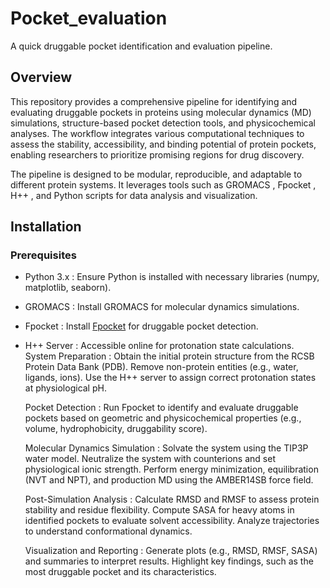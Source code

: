 # Pocket_evaluation
A quick druggable pocket identification and evaluation pipeline.

## Overview 

This repository provides a comprehensive pipeline for identifying and evaluating druggable pockets in proteins using molecular dynamics (MD) simulations, structure-based pocket detection tools, and physicochemical analyses. The workflow integrates various computational techniques to assess the stability, accessibility, and binding potential of protein pockets, enabling researchers to prioritize promising regions for drug discovery. 

The pipeline is designed to be modular, reproducible, and adaptable to different protein systems. It leverages tools such as GROMACS , Fpocket , H++ , and Python scripts for data analysis and visualization. 
     

## Installation 
### Prerequisites 
  - Python 3.x : Ensure Python is installed with necessary libraries (numpy, matplotlib, seaborn).
  - GROMACS : Install GROMACS for molecular dynamics simulations.
  - Fpocket : Install [Fpocket](https://github.com/Discngine/fpocket/blob/master/doc/INSTALLATION.md) for druggable pocket detection.
  - H++ Server : Accessible online for protonation state calculations.
    System Preparation : 
        Obtain the initial protein structure from the RCSB Protein Data Bank (PDB).
        Remove non-protein entities (e.g., water, ligands, ions).
        Use the H++ server to assign correct protonation states at physiological pH.
         

    Pocket Detection : 
Run Fpocket to identify and evaluate druggable pockets based on geometric and physicochemical properties (e.g., volume, hydrophobicity, druggability score).
         

    Molecular Dynamics Simulation : 
        Solvate the system using the TIP3P water model.
        Neutralize the system with counterions and set physiological ionic strength.
        Perform energy minimization, equilibration (NVT and NPT), and production MD using the AMBER14SB force field.
         

    Post-Simulation Analysis : 
        Calculate RMSD and RMSF to assess protein stability and residue flexibility.
        Compute SASA for heavy atoms in identified pockets to evaluate solvent accessibility.
        Analyze trajectories to understand conformational dynamics.
         

    Visualization and Reporting : 
        Generate plots (e.g., RMSD, RMSF, SASA) and summaries to interpret results.
        Highlight key findings, such as the most druggable pocket and its characteristics.
         
     
